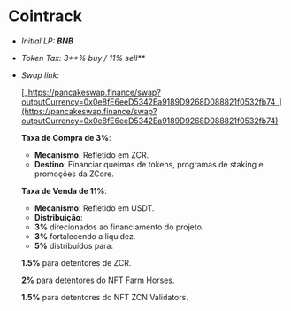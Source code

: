 # Cointrack

* _Initial LP: **BNB**_
* _Token Tax: 3**% buy / 11% sell**_
*   _Swap link:_

    [_https://pancakeswap.finance/swap?outputCurrency=0x0e8fE6eeD5342Ea9189D9268D088821f0532fb74_](https://pancakeswap.finance/swap?outputCurrency=0x0e8fE6eeD5342Ea9189D9268D088821f0532fb74)

    **Taxa de Compra de 3%**:

    * **Mecanismo**: Refletido em ZCR.
    * **Destino**: Financiar queimas de tokens, programas de staking e promoções da ZCore.

    **Taxa de Venda de 11%**:

    * **Mecanismo**: Refletido em USDT.
    * **Distribuição**:
    * **3%** direcionados ao financiamento do projeto.
    * **3%** fortalecendo a liquidez.
    * **5%** distribuídos para:

    **1.5%** para detentores de ZCR.

    **2%** para detentores do NFT Farm Horses.

    **1.5%** para detentores do NFT ZCN Validators.
